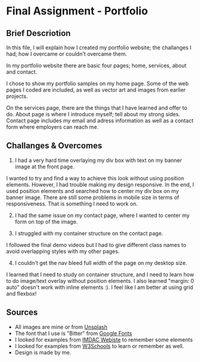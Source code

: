 # Final Assignment - Portfolio

## Brief Descriotion

In this file, I will explain how I created my portfolio website; the challanges I had; how I overcame or couldn't overcame them.

In my portfolio website there are basic four pages; home, services, about and contact.

I chose to show my portfolio samples on my home page. Some of the web pages I coded are included, as well as vector art and images from earlier projects.

On the services page, there are the things that I have learned and offer to do. About page is where I introduce myself; tell about my strong sides. Contact page includes my email and adress information as well as a contact form where employers can reach me.


## Challanges & Overcomes

1. I had a very hard time overlaying my div box with text on my banner image at the front page. 

I wanted to try and find a way to achieve this look without using position elements. However, I had trouble making my design responsive. In the end, I used position elements and searched how to center my div box on my banner image. There are still some problems in mobile size in terms of responsiveness. That is something I need to work on.

2. I had the same issue on my contact page, where I wanted to center my form on top of the image.

3. I struggled with my container structure on the contact page. 

I followed the final demo videos but I had to give different class names to avoid overlapping styles with my other pages.

4. I couldn't get the nav bleed full width of the page on my desktop size.

I learned that I need to study on container structure, and I need to learn how to do image/text overlay without position elements. I also learned "margin: 0 auto" doesn't work with inline elements :). I feel like I am better at using grid and flexbox!

## Sources

- All images are mine or from [Unsplash](https://www.unsplash.com)
- The font that I use is "Bitter" from [Google Fonts](https://fonts.google.com/)
- I looked for examples from [IMDAC Webiste](https://imdac.github.io/) to remember some elements
- I looked for examples from [W3Schools](https://www.w3schools.com/) to learn or remember as well.
- Design is made by me.

     
